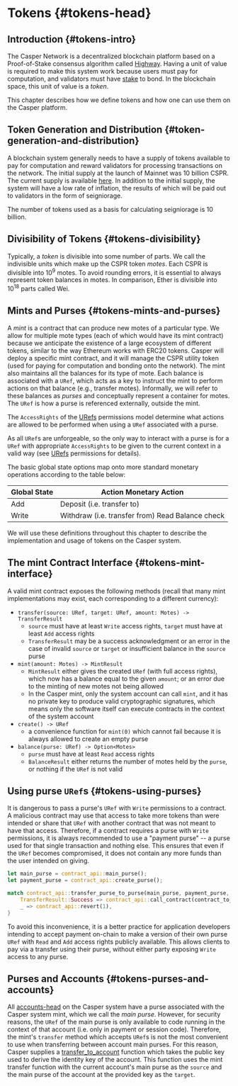 # Tokens {#tokens-head}

## Introduction {#tokens-intro}

The Casper Network is a decentralized blockchain platform based on a Proof-of-Stake consensus algorithm called [Highway](https://github.com/casper-network/highway). Having a unit of value is required to make this system work because users must pay for computation, and validators must have [stake](../staking/index.md) to bond. In the blockchain space, this unit of value is a _token_.

This chapter describes how we define tokens and how one can use them on the Casper platform.

## Token Generation and Distribution {#token-generation-and-distribution}

A blockchain system generally needs to have a supply of tokens available to pay for computation and reward validators for processing transactions on the network. The initial supply at the launch of Mainnet was 10 billion CSPR. The current supply is available [here](https://api.cspr.live/supply). In addition to the initial supply, the system will have a low rate of inflation, the results of which will be paid out to validators in the form of seigniorage.

The number of tokens used as a basis for calculating seigniorage is 10 billion.

## Divisibility of Tokens {#tokens-divisibility}

Typically, a _token_ is divisible into some number of parts. We call the indivisible units which make up the CSPR token _motes_. Each CSPR is divisible into 10<sup>9</sup> motes. To avoid rounding errors, it is essential to always represent token balances in motes. In comparison, Ether is divisible into 10<sup>18</sup> parts called Wei.

## Mints and Purses {#tokens-mints-and-purses}

A _mint_ is a contract that can produce new motes of a particular type. We allow for multiple mote types (each of which would have its mint contract) because we anticipate the existence of a large ecosystem of different tokens, similar to the way Ethereum works with ERC20 tokens. Casper will deploy a specific mint contract, and it will manage the CSPR utility token (used for paying for computation and bonding onto the network). The mint also maintains all the balances for its type of mote. Each balance is associated with a `URef`, which acts as a key to instruct the mint to perform actions on that balance (e.g., transfer motes). Informally, we will refer to these balances as _purses_ and conceptually represent a container for motes. The `URef` is how a purse is referenced externally, outside the mint.

The `AccessRights` of the [URefs](./uref.md#global-state-urefs-permissions) permissions model determine what actions are allowed to be performed when using a `URef` associated with a purse.

As all `URef`s are unforgeable, so the only way to interact with a purse is for a `URef` with appropriate `AccessRights` to be given to the current context in a valid way (see [URefs](./uref.md#global-state-urefs-permissions) permissions for details).

The basic global state options map onto more standard monetary operations according to the table below:

| Global State | Action Monetary Action                           |
| ------------ | ------------------------------------------------ |
| Add          | Deposit (i.e. transfer to)                       |
| Write        | Withdraw (i.e. transfer from) Read Balance check |

We will use these definitions throughout this chapter to describe the implementation and usage of tokens on the Casper system.

## The mint Contract Interface {#tokens-mint-interface}

A valid mint contract exposes the following methods (recall that many mint implementations may exist, each corresponding to a different currency):

-   `transfer(source: URef, target: URef, amount: Motes) -> TransferResult`
    -   `source` must have at least `Write` access rights, `target` must have at least `Add` access rights
    -   `TransferResult` may be a success acknowledgment or an error in the case of invalid `source` or `target` or insufficient balance in the `source` purse
-   `mint(amount: Motes) -> MintResult`
    -   `MintResult` either gives the created `URef` (with full access rights), which now has a balance equal to the given `amount`; or an error due to the minting of new motes not being allowed
    -   In the Casper mint, only the system account can call `mint`, and it has no private key to produce valid cryptographic signatures, which means only the software itself can execute contracts in the context of the system account
-   `create() -> URef`
    -   a convenience function for `mint(0)` which cannot fail because it is always allowed to create an empty purse
-   `balance(purse: URef) -> Option<Motes>`
    -   `purse` must have at least `Read` access rights
    -   `BalanceResult` either returns the number of motes held by the `purse`, or nothing if the `URef` is not valid

## Using purse `URef`s {#tokens-using-purses}

It is dangerous to pass a purse's `URef` with `Write` permissions to a contract. A malicious contract may use that access to take more tokens than were intended or share that `URef` with another contract that was not meant to have that access. Therefore, if a contract requires a purse with `Write` permissions, it is always recommended to use a "payment purse" \-- a purse used for that single transaction and nothing else. This ensures that even if the `URef` becomes compromised, it does not contain any more funds than the user intended on giving.

```rust
let main_purse = contract_api::main_purse();
let payment_purse = contract_api::create_purse();

match contract_api::transfer_purse_to_purse(main_purse, payment_purse, payment_amount) {
    TransferResult::Success => contract_api::call_contract(contract_to_pay, payment_purse),
    _ => contract_api::revert(1),
}
```

To avoid this inconvenience, it is a better practice for application developers intending to accept payment on-chain to make a version of their own purse `URef` with `Read` and `Add` access rights publicly available. This allows clients to pay via a transfer using their purse, without either party exposing `Write` access to any purse.

## Purses and Accounts {#tokens-purses-and-accounts}

All [accounts-head](./accounts.md#accounts-head) on the Casper system have a purse associated with the Casper system mint, which we call the _main purse_. However, for security reasons, the `URef` of the main purse is only available to code running in the context of that account (i.e. only in payment or session code). Therefore, the mint's `transfer` method which accepts `URef`s is not the most convenient to use when transferring between account main purses. For this reason, Casper supplies a [transfer_to_account](https://docs.rs/casper-contract/latest/casper_contract/contract_api/system/fn.transfer_to_account.html) function which takes the public key used to derive the identity key of the account. This function uses the mint transfer function with the current account's main purse as the `source` and the main purse of the account at the provided key as the `target`.
